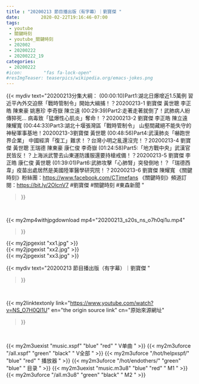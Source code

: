 ```yaml
---
title : "20200213 節目播出版（有字幕）｜劉寶傑 "
date:        2020-02-22T19:16:46-07:00
tags:
 - youtube
 - 關鍵時刻
 - youtube_關鍵時刻
 - 202002
 - 20200222
 - 20200222_19
categories:
 - 20200222
#icon:        "fas fa-lock-open"
#resImgTeaser: teaserpics/wikipedia.org/emacs-jokes.png
---
```


{{< mydiv text="20200213分集大綱：  (00:00:10)Part1:湖北日爆增近1.5萬例 習近平內外交迫祭「戰時管制令」開始大緝捕！？20200213-1 劉寶傑 黃世聰 李正皓 陳東豪 姚惠珍 李奇嶽 陳立遠  (00:29:39)Part2:走著走著就倒了！武肺病人紛傳猝死… 病毒致「猛爆性心肌炎」奪命！？20200213-2 劉寶傑 李正皓 陳立遠 陳耀寬  (00:44:33)Part3:湖北十堰張灣區「戰時管制令」 山壑間藏絕不能失守的神秘軍事基地！20200213-3劉寶傑 黃世聰  (00:48:56)Part4:武漢肺炎「嚇跑世界企業」 中國經濟「復工」難求！？台灣小明之亂還沒完！？20200213-4 劉寶傑 黃世聰 王瑞德 陳東豪 康仁俊 李奇嶽  (01:24:58)Part5:「地方戰中央」武漢官民皆反！？上海派武警去山東運防護服還要持槍戒備！？20200213-5 劉寶傑 李正皓 康仁俊 黃世聰  (01:39:01)Part6:武肺攻擊「心肺腎」突發倒地！？「瑞德西韋」疫苗出處居然是美國陸軍醫學研究院！？20200213-6 劉寶傑 陳耀寬  《關鍵時刻》粉絲團：https://www.facebook.com/CTimefans 《關鍵時刻》頻道訂閱：https://bit.ly/2OlcnV7  #劉寶傑 #關鍵時刻  #東森新聞 "
>}}
<br>


{{< my2mp4withjpgdownload mp4="20200213_s20s_ns_o7h0qi1u.mp4"
>}}

{{< my2jpgexist "xx1.jpg" >}}<br>
{{< my2jpgexist "xx2.jpg" >}}<br>
{{< my2jpgexist "xx3.jpg" >}}<br>



{{< mydiv text="20200213 節目播出版（有字幕）｜劉寶傑 "
>}}
<br>

{{< my2linktextonly link="https://www.youtube.com/watch?v=NS_O7H0QI1U"
en="the origin source link" cn="原始來源網址"
>}}


<br>

{{< my2m3uexist "music.xspf"        "blue"   "red"    " V单曲 " >}} {{< my2m3uforce "/all.xspf"         "green"  "black"  " V全部 " >}} {{< my2m3uforce "/hot/helpxspf/"    "blue"   "red"    " 播放器 " >}} {{< my2m3uforce "/hot/endothers/"   "green"  "blue"   " 目录 " >}} {{< my2m3uexist "music.m3u8"        "blue"   "red"    " M1 " >}} {{< my2m3uforce "/all.m3u8"         "green"  "black"  " M2 " >}} 
